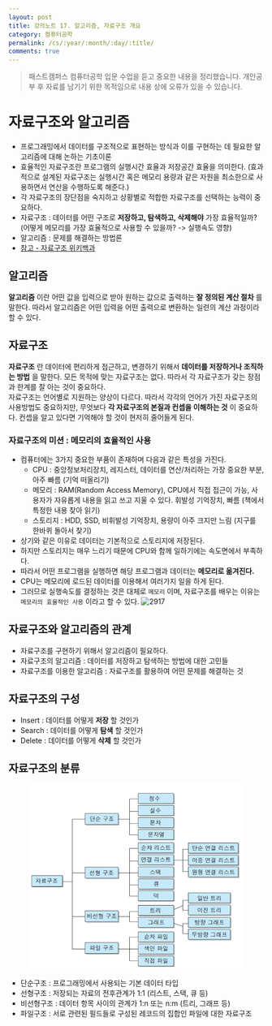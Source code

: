 ```yaml
---
layout: post
title: 강의노트 17. 알고리즘, 자료구조 개요
category: 컴퓨터공학
permalink: /cs/:year/:month/:day/:title/
comments: true
---
```

> 패스트캠퍼스 컴퓨터공학 입문 수업을 듣고 중요한 내용을 정리했습니다. 개인공부 후 자료를 남기기 위한 목적임으로 내용 상에 오류가 있을 수 있습니다.          


# 자료구조와 알고리즘
- 프로그래밍에서 데이터를 구조적으로 표현하는 방식과 이를 구현하는 데 필요한 알고리즘에 대해 논하는 기초이론
- 효율적인 자료구조란 프로그램의 실행시간 효율과 저장공간 효율을 의미한다.
  (효과적으로 설계된 자료구조는 실행시간 혹은 메모리 용량과 같은 자원을 최소한으로 사용하면서 연산을 수행하도록 해준다.)
- 각 자료구조의 장단점을 숙지하고 상황별로 적합한 자료구조를 선택하는 능력이 중요하다.  
- 자료구조 : 데이터를 어떤 구조로 **저장하고, 탐색하고, 삭제해야** 가장 효율적일까?
  (어떻게 메모리를 가장 효율적으로 사용할 수 있을까? -> 실행속도 영향)
- 알고리즘 : 문제를 해결하는 방법론
- [참고 -  자료구조 위키백과](https://ko.wikipedia.org/wiki/%EC%9E%90%EB%A3%8C_%EA%B5%AC%EC%A1%B0)

## 알고리즘
**알고리즘** 이란 어떤 값을 입력으로 받아 원하는 값으로 출력하는 **잘 정의된 계산 절차** 를 말한다.
따라서 알고리즘은 어떤 입력을 어떤 출력으로 변환하는 일련의 계산 과정이라 할 수 있다.

## 자료구조
**자료구조** 란 데이터에 편리하게 접근하고, 변경하기 위해서 **데이터를 저장하거나 조직하는 방법** 을 말한다.
모든 목적에 맞는 자료구조는 없다. 따라서 각 자료구조가 갖는 장점과 한계를 잘 아는 것이 중요하다.       
자료구조는 언어별로 지원하는 양상이 다르다. 따라서 각각의 언어가 가진 자료구조의 사용방법도 중요하지만, 무엇보다 **각 자료구조의 본질과 컨셉을 이해하는 것** 이 중요하다. 컨셉을 알고 있다면 기억해야 할 것이 현저히 줄어들게 된다.     

### 자료구조의 미션 : 메모리의 효율적인 사용
- 컴퓨터에는 3가지 중요한 부품이 존재하며 다음과 같은 특성을 가진다.
	- CPU : 중앙정보처리장치, 레지스터, 데이터를 연산/처리하는 가장 중요한 부분, 아주 빠름 (기억 떠올리기)
	- 메모리 : RAM(Random Access Memory), CPU에서 직접 접근이 가능, 사용자가 자유롭게 내용을 읽고 쓰고 지울 수 있다. 휘발성 기억장치, 빠름 (책에서 특정한 내용 찾아 읽기)
	- 스토리지 : HDD, SSD, 비휘발성 기억장치, 용량이 아주 크지만 느림 (지구를 한바퀴 돌아서 찾기)
- 상기와 같은 이유로 데이터는 기본적으로 스토리지에 저장된다.
- 하지만 스토리지는 매우 느리기 때문에 CPU와 함께 일하기에는 속도면에서 부족하다.
- 따라서 어떤 프로그램을 실행하면 해당 프로그램과 데이터는 **메모리로 옮겨진다.**
- CPU는 메모리에 로드된 데이터를 이용해서 여러가지 일을 하게 된다.
- 그러므로 실행속도를 결정하는 것은 대체로 `메모리` 이며, 자료구조를 배우는 이유는 `메모리의 효율적인 사용` 이라고 할 수 있다.
![2917](http://i.imgur.com/g5Q6SOs.png)

## 자료구조와 알고리즘의 관계  
- 자료구조를 구현하기 위해서 알고리즘이 필요하다.
- 자료구조의 알고리즘 : 데이터를 저장하고 탐색하는 방법에 대한 고민들
- 자료구조를 이용한 알고리즘 : 자료구조를 활용하여 어떤 문제를 해결하는 것

## 자료구조의 구성
- Insert : 데이터를 어떻게 **저장** 할 것인가
- Search : 데이터를 어떻게 **탐색** 할 것인가
- Delete : 데이터를 어떻게 **삭제** 할 것인가


## 자료구조의 분류

<center>
 <figure>
 <img src="/assets/post-img/cs/data-structure.png" alt="views">
 <figcaption></figcaption>
 </figure>
 </center>

- 단순구조 : 프로그래밍에서 사용되는 기본 데이터 타입
- 선형구조 : 저장되는 자료의 전후관계가 1:1 (리스트, 스택, 큐 등)
- 비선형구조 : 데이터 항목 사이의 관계가 1:n 또는 n:m (트리, 그래프 등)
- 파일구조 : 서로 관련된 필드들로 구성된 레코드의 집합인 파일에 대한 자료구조
